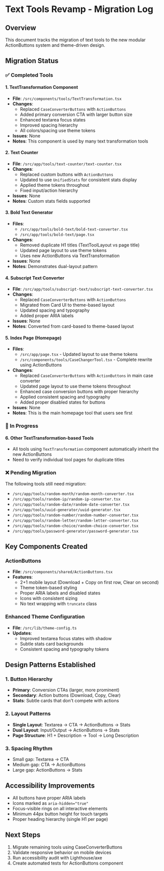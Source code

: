 # Text Tools Revamp - Migration Log

## Overview
This document tracks the migration of text tools to the new modular ActionButtons system and theme-driven design.

## Migration Status

### ✅ Completed Tools

#### 1. TextTransformation Component
- **File**: `/src/components/tools/TextTransformation.tsx`
- **Changes**:
  - Replaced `CaseConverterButtons` with `ActionButtons`
  - Added primary conversion CTA with larger button size
  - Enhanced textarea focus states
  - Improved spacing hierarchy
  - All colors/spacing use theme tokens
- **Issues**: None
- **Notes**: This component is used by many text transformation tools

#### 2. Text Counter
- **File**: `/src/app/tools/text-counter/text-counter.tsx`
- **Changes**:
  - Replaced custom buttons with `ActionButtons`
  - Updated to use `UnifiedStats` for consistent stats display
  - Applied theme tokens throughout
  - Fixed input/action hierarchy
- **Issues**: None
- **Notes**: Custom stats fields supported

#### 3. Bold Text Generator
- **Files**: 
  - `/src/app/tools/bold-text/bold-text-converter.tsx`
  - `/src/app/tools/bold-text/page.tsx`
- **Changes**:
  - Removed duplicate H1 titles (TextToolLayout vs page title)
  - Updated page layout to use theme tokens
  - Uses new ActionButtons via TextTransformation
- **Issues**: None
- **Notes**: Demonstrates dual-layout pattern

#### 4. Subscript Text Converter
- **File**: `/src/app/tools/subscript-text/subscript-text-converter.tsx`
- **Changes**:
  - Replaced `CaseConverterButtons` with `ActionButtons`
  - Migrated from Card UI to theme-based layout
  - Updated spacing and typography
  - Added proper ARIA labels
- **Issues**: None
- **Notes**: Converted from card-based to theme-based layout

#### 5. Index Page (Homepage)
- **Files**: 
  - `/src/app/page.tsx` - Updated layout to use theme tokens
  - `/src/components/tools/CaseChangerTool.tsx` - Complete rewrite using ActionButtons
- **Changes**:
  - Replaced `CaseConverterButtons` with `ActionButtons` in main case converter
  - Updated page layout to use theme tokens throughout
  - Enhanced case conversion buttons with proper hierarchy
  - Applied consistent spacing and typography
  - Added proper disabled states for buttons
- **Issues**: None
- **Notes**: This is the main homepage tool that users see first

### 🔄 In Progress

#### 6. Other TextTransformation-based Tools
- All tools using `TextTransformation` component automatically inherit the new ActionButtons
- Need to verify individual tool pages for duplicate titles

### ❌ Pending Migration

The following tools still need migration:
- `/src/app/tools/random-month/random-month-converter.tsx`
- `/src/app/tools/random-ip/random-ip-converter.tsx`
- `/src/app/tools/random-date/random-date-converter.tsx`
- `/src/app/tools/uuid-generator/uuid-generator.tsx`
- `/src/app/tools/random-number/random-number-converter.tsx`
- `/src/app/tools/random-letter/random-letter-converter.tsx`
- `/src/app/tools/random-choice/random-choice-converter.tsx`
- `/src/app/tools/password-generator/password-generator.tsx`

## Key Components Created

### ActionButtons
- **File**: `/src/components/shared/ActionButtons.tsx`
- **Features**:
  - 2+1 mobile layout (Download + Copy on first row, Clear on second)
  - Theme token-based styling
  - Proper ARIA labels and disabled states
  - Icons with consistent sizing
  - No text wrapping with `truncate` class

### Enhanced Theme Configuration
- **File**: `/src/lib/theme-config.ts`
- **Updates**:
  - Improved textarea focus states with shadow
  - Subtle stats card backgrounds
  - Consistent spacing and typography tokens

## Design Patterns Established

### 1. Button Hierarchy
- **Primary**: Conversion CTAs (larger, more prominent)
- **Secondary**: Action buttons (Download, Copy, Clear)
- **Stats**: Subtle cards that don't compete with actions

### 2. Layout Patterns
- **Single Layout**: Textarea → CTA → ActionButtons → Stats
- **Dual Layout**: Input/Output → ActionButtons → Stats
- **Page Structure**: H1 + Description → Tool → Long Description

### 3. Spacing Rhythm
- Small gap: Textarea → CTA
- Medium gap: CTA → ActionButtons
- Large gap: ActionButtons → Stats

## Accessibility Improvements
- All buttons have proper ARIA labels
- Icons marked as `aria-hidden="true"`
- Focus-visible rings on all interactive elements
- Minimum 44px button height for touch targets
- Proper heading hierarchy (single H1 per page)

## Next Steps
1. Migrate remaining tools using CaseConverterButtons
2. Validate responsive behavior on mobile devices
3. Run accessibility audit with Lighthouse/axe
4. Create automated tests for ActionButtons component